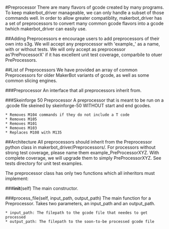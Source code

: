 #Preprocessor
There are many flavors of gcode created by many programs.  To keep makerbot_driver manageable, we can only handle a subset of those commands well.  In order to allow greater compatiblity, makerbot_driver has a set of preprocessors to convert many common gcode flavors into a gcode twhich makerbot_driver can easily use. 

##Adding Preprocessors
e encourage users to add preprocessors of their own into s3g.  We will accept any preprocessor with 'example_' as a name, with or without tests.  We will only accept as preprocessor as'PreProcessorX' if it has excellent unit test coverage, comparbile to otuer PreProcessors.


##List of Preprocessors
We have provided an array of common Preprocessors for older MakerBot variants of gcode, as well as some common slicing engines.

###Preprocessor
An interface that all preprocessors inherit from.

###Skeinforge 50 Preprocessor
A preprocessor that is meant to be run on a .gcode file skeined by skeinforge-50 WITHOUT start and end gcodes.

    * Removes M104 commands if they do not include a T code
    * Removes M105
    * Removes M101
    * Removes M103
    * Replaces M108 with M135

##Architecture
All preprocessors should inherit from the Preprocessor python class in makerbot_driver/Preprocessors/.  For processors without strong test coverage, please name them example_PreProcessorXYZ. With complete coverage, we will upgrade them to simply PreProcessorXYZ.  See tests directory for unit test examples. 

The preprocessor class has only two functions which all inheritors must implement:

###__init__(self)
The main constructor.

###process_file(self, input_path, output_path)
The main function for a Preprocessor.  Takes two parameters, an input_path and an output_path.

    * input_path: The filepath to the gcode file that needes to get processed
    * output_path: The filepath to the soon-to-be processed gcode file


